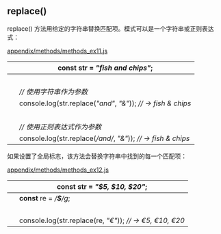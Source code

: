 ## replace()

replace() 方法用给定的字符串替换匹配项。模式可以是一个字符串或正则表达式：

[appendix/methods/methods_ex11.js](http://media.pragprog.com/titles/fkjavascript/code/appendix/methods/methods_ex11.js)

|   | **const** str = *"fish and chips"*; |
| --- | --- |
|   |  |
|   | *// 使用字符串作为参数* |
|   | console.log(str.replace(*"and"*, *"&"*)); *// → fish & chips* |
|   |  |
|   | *// 使用正则表达式作为参数* |
|   | console.log(str.replace(*/and/*, *"&"*)); *// → fish & chips* |

如果设置了全局标志，该方法会替换字符串中找到的每一个匹配项：

[appendix/methods/methods_ex12.js](http://media.pragprog.com/titles/fkjavascript/code/appendix/methods/methods_ex12.js)

|   | **const** str = *"$5, $10, $20"*; |
| --- | --- |
|   | **const** re = */**\$**/g*; |
|   |  |
|   | console.log(str.replace(re, *"€"*)); *// → €5, €10, €20* |
